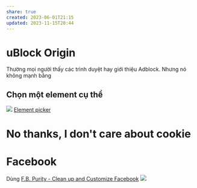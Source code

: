 ```yaml
---
share: true
created: 2023-06-01T21:15
updated: 2023-11-15T20:44
---
```


# uBlock Origin
Thường mọi người thấy các trình duyệt hay giới thiệu Adblock. Nhưng nó không mạnh bằng
## Chọn một element cụ thể
![](https://user-images.githubusercontent.com/95879668/199072316-c25f97c2-b24f-4346-85e3-bd45f848bccb.png)
[Element picker](https://github.com/gorhill/uBlock/wiki/Element-picker)
# No thanks, I don't care about cookie
# Facebook 
Dùng [F.B. Purity - Clean up and Customize Facebook](https://www.fbpurity.com/)
![](https://lh3.googleusercontent.com/e_zPSMC-g4edOvmPnkXUfdR598OqPz1JCqyGOQVJ9jBOe1m3Ikf4_dSgpLUbH_z-LvyY78t-Be4lDhXPC-nidwNrlGo=w640-h400-e365-rj-sc0x00ffffff) 
